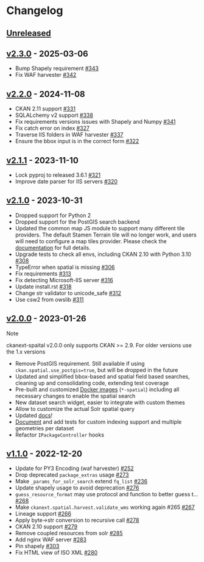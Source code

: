 # Changelog

## [Unreleased](https://github.com/ckan/ckanext-dcat/compare/v2.3.0...HEAD)

## [v2.3.0](https://github.com/ckan/ckanext-spatial/compare/v2.2.0...v2.3.0) - 2025-03-06

* Bump Shapely requirement [#343](https://github.com/ckan/ckanext-spatial/pull/343)
* Fix WAF harvester [#342](https://github.com/ckan/ckanext-spatial/pull/342)

## [v2.2.0](https://github.com/ckan/ckanext-spatial/compare/v2.1.1...v2.2.0) - 2024-11-08

* CKAN 2.11 support [#331](https://github.com/ckan/ckanext-spatial/pull/331)
* SQLALchemy v2 support [#338](https://github.com/ckan/ckanext-spatial/pull/338)
* Fix requirements versions issues with Shapely and Numpy [#341](https://github.com/ckan/ckanext-spatial/pull/341)
* Fix catch error on index [#327](https://github.com/ckan/ckanext-spatial/pull/327)
* Traverse IIS folders in WAF harvester [#337](https://github.com/ckan/ckanext-spatial/pull/337)
* Ensure the bbox input is in the correct form [#322](https://github.com/ckan/ckanext-spatial/pull/322)

## [v2.1.1](https://github.com/ckan/ckanext-spatial/compare/v2.1.0...v2.1.1) - 2023-11-10

* Lock pyproj to released 3.6.1 [#321](https://github.com/ckan/ckanext-spatial/pull/321)
* Improve date parser for IIS servers [#320](https://github.com/ckan/ckanext-spatial/pull/320)


## [v2.1.0](https://github.com/ckan/ckanext-spatial/compare/v2.0.0...v2.1.0) - 2023-10-31

* Dropped support for Python 2
* Dropped support for the PostGIS search backend
* Updated the common map JS module to support many different tile providers. The default Stamen Terrain tile will no longer work, and users will need to configure a map tiles provider. Please check the [documentation](https://docs.ckan.org/projects/ckanext-spatial/en/latest/map-widgets/) for full details.
* Upgrade tests to check all envs, including CKAN 2.10 with Python 3.10 [#308](https://github.com/ckan/ckanext-spatial/pull/308)
* TypeError when spatial is missing [#306](https://github.com/ckan/ckanext-spatial/pull/306)
* Fix requirements [#313](https://github.com/ckan/ckanext-spatial/pull/313)
* Fix detecting Microsoft-IIS server [#316](https://github.com/ckan/ckanext-spatial/pull/316)
* Update install.rst [#318](https://github.com/ckan/ckanext-spatial/pull/318)
* Change str validator to unicode_safe [#312](https://github.com/ckan/ckanext-spatial/pull/312)
* Use csw2 from owslib [#311](https://github.com/ckan/ckanext-spatial/pull/311)

## [v2.0.0](https://github.com/ckan/ckanext-spatial/compare/v1.1.0...v2.0.0) - 2023-01-26

> [!NOTE]  
> ckanext-spaital v2.0.0 only supports CKAN >= 2.9. For older versions use the 1.x versions


* Remove PostGIS requirement. Still available if using `ckan.spatial.use_postgis=true`, but will be dropped in the future
* Updated and simplified bbox-based and spatial field based searches, cleaning up and consolidating code, extending test coverage
* Pre-built and customized [Docker images](https://github.com/ckan/ckan-solr) (`*-spatial`) including all necessary changes to enable the spatial search
* New dataset search widget, easier to integrate with custom themes
* Allow to customize the actual Solr spatial query
* Updated [docs](https://docs.ckan.org/projects/ckanext-spatial/en/latest/)! 
* [Document](https://docs.ckan.org/projects/ckanext-spatial/en/latest/spatial-search.html#custom-indexing-logic) and add tests for custom indexing support and multiple geometries per dataset
* Refactor `IPackageController` hooks


## [v1.1.0](https://github.com/ckan/ckanext-spatial/compare/v1.0.0...v1.1.0) - 2022-12-20

* Update for PY3 Encoding (waf harvester) [#252](https://github.com/ckan/ckanext-spatial/pull/252)
* Drop deprecated `package_extras` usage [#273](https://github.com/ckan/ckanext-spatial/pull/273)
* Make `_params_for_solr_search` extend `fq_list` [#236](https://github.com/ckan/ckanext-spatial/pull/236)
* Update shapely usage to avoid deprecation [#276](https://github.com/ckan/ckanext-spatial/pull/276)
* `guess_resource_format` may use protocol and function to better guess t… [#268](https://github.com/ckan/ckanext-spatial/pull/268)
* Make `ckanext.spatial.harvest.validate_wms` working again #265 [#267](https://github.com/ckan/ckanext-spatial/pull/267)
* Lineage support [#266](https://github.com/ckan/ckanext-spatial/pull/266)
* Apply byte->str conversion to recursive call [#278](https://github.com/ckan/ckanext-spatial/pull/278)
* CKAN 2.10 support [#279](https://github.com/ckan/ckanext-spatial/pull/279)
* Remove coupled resources from solr [#285](https://github.com/ckan/ckanext-spatial/pull/285)
* Add nginx WAF server [#283](https://github.com/ckan/ckanext-spatial/pull/283)
* Pin shapely [#303](https://github.com/ckan/ckanext-spatial/pull/303)
* Fix HTML view of ISO XML [#280](https://github.com/ckan/ckanext-spatial/pull/280)
